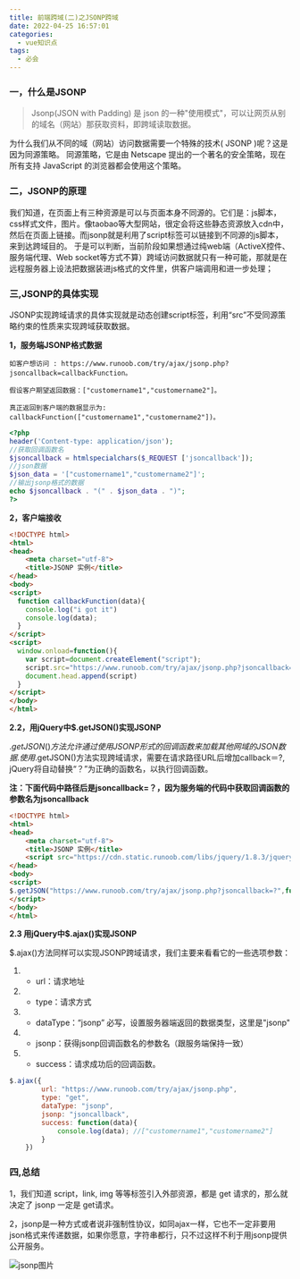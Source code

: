 ```yaml
---
title: 前端跨域(二)之JSONP跨域
date: 2022-04-25 16:57:01
categories: 
  - vue知识点
tags: 
  - 必会
---
```



### 一，什么是JSONP 

> Jsonp(JSON with Padding) 是 json 的一种"使用模式"，可以让网页从别的域名（网站）那获取资料，即跨域读取数据。

为什么我们从不同的域（网站）访问数据需要一个特殊的技术( JSONP )呢？这是因为同源策略。
同源策略，它是由 Netscape 提出的一个著名的安全策略，现在所有支持 JavaScript 的浏览器都会使用这个策略。

### 二，JSONP的原理

  我们知道，在页面上有三种资源是可以与页面本身不同源的。它们是：js脚本，css样式文件，图片。像taobao等大型网站，很定会将这些静态资源放入cdn中，然后在页面上链接。而jsonp就是利用了script标签可以链接到不同源的js脚本，来到达跨域目的。
  于是可以判断，当前阶段如果想通过纯web端（ActiveX控件、服务端代理、Web socket等方式不算）跨域访问数据就只有一种可能，那就是在远程服务器上设法把数据装进js格式的文件里，供客户端调用和进一步处理；




### 三,JSONP的具体实现

JSONP实现跨域请求的具体实现就是动态创建script标签，利用“src”不受同源策略约束的性质来实现跨域获取数据。

**1，服务端JSONP格式数据**

```text
如客户想访问 : https://www.runoob.com/try/ajax/jsonp.php?jsoncallback=callbackFunction。

假设客户期望返回数据：["customername1","customername2"]。

真正返回到客户端的数据显示为: callbackFunction(["customername1","customername2"])。
```

```php
<?php
header('Content-type: application/json');
//获取回调函数名
$jsoncallback = htmlspecialchars($_REQUEST ['jsoncallback']);
//json数据
$json_data = '["customername1","customername2"]';
//输出jsonp格式的数据
echo $jsoncallback . "(" . $json_data . ")";
?>

```

**2，客户端接收**

```html
<!DOCTYPE html>
<html>
<head>
    <meta charset="utf-8">
    <title>JSONP 实例</title>
</head>
<body>
<script>
  function callbackFunction(data){
    console.log("i got it")
    console.log(data);
  }
</script>
<script>
  window.onload=function(){
    var script=document.createElement("script");
    script.src="https://www.runoob.com/try/ajax/jsonp.php?jsoncallback=callbackFunction";
    document.head.append(script)
  }
</script>
</body>
</html>
```


**2.2，用jQuery中$.getJSON()实现JSONP**

$.getJSON()方法允许通过使用JSONP形式的回调函数来加载其他网域的JSON数据.
使用$.getJSON()方法实现跨域请求，需要在请求路径URL后增加callback＝?, jQuery将自动替换“？”为正确的函数名，以执行回调函数。

  **注：下面代码中路径后是jsoncallback=？，因为服务端的代码中获取回调函数的参数名为jsoncallback**


```html
<!DOCTYPE html>
<html>
<head>
    <meta charset="utf-8">
    <title>JSONP 实例</title>
    <script src="https://cdn.static.runoob.com/libs/jquery/1.8.3/jquery.js"></script>    
</head>
<body>
<script>
$.getJSON("https://www.runoob.com/try/ajax/jsonp.php?jsoncallback=?",function(data){console.log(data);})
</script>
</body>
</html>

```

**2.3 用jQuery中$.ajax()实现JSONP**


$.ajax()方法同样可以实现JSONP跨域请求，我们主要来看看它的一些选项参数：

1. - url：请求地址
1. - type：请求方式
1. - dataType：“jsonp” 必写，设置服务器端返回的数据类型，这里是"jsonp"
1. - jsonp：获得jsonp回调函数名的参数名（跟服务端保持一致）
1. - success：请求成功后的回调函数。


```javascript
$.ajax({
        url: "https://www.runoob.com/try/ajax/jsonp.php",
        type: "get",
        dataType: "jsonp",
        jsonp: "jsoncallback",
        success: function(data){
            console.log(data); //["customername1","customername2"]
        }
    })
```


### 四,总结

1，我们知道 script，link, img 等等标签引入外部资源，都是 get 请求的，那么就决定了 jsonp 一定是 get请求。

2，jsonp是一种方式或者说非强制性协议，如同ajax一样，它也不一定非要用json格式来传递数据，如果你愿意，字符串都行，只不过这样不利于用jsonp提供公开服务。



![jsonp图片](http://afatpig.oss-cn-chengdu.aliyuncs.com/blog/1045378-20220426095036509-990636020.jpg)
